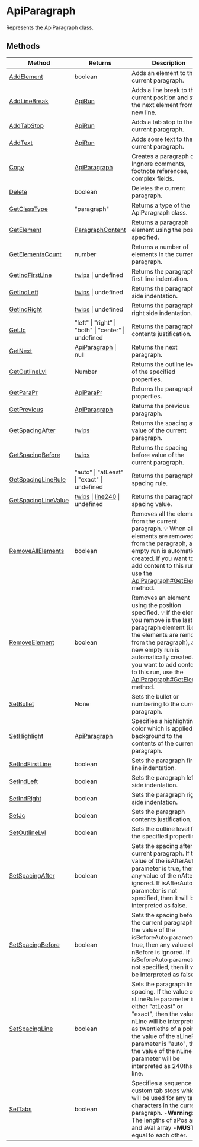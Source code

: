 # ApiParagraph

Represents the ApiParagraph class.


## Methods

| Method | Returns | Description |
| ------ | ------- | ----------- |
| [AddElement](./Methods/AddElement.md) | boolean | Adds an element to the current paragraph. |
| [AddLineBreak](./Methods/AddLineBreak.md) | [ApiRun](../ApiRun/ApiRun.md) | Adds a line break to the current position and starts the next element from a new line. |
| [AddTabStop](./Methods/AddTabStop.md) | [ApiRun](../ApiRun/ApiRun.md) | Adds a tab stop to the current paragraph. |
| [AddText](./Methods/AddText.md) | [ApiRun](../ApiRun/ApiRun.md) | Adds some text to the current paragraph. |
| [Copy](./Methods/Copy.md) | [ApiParagraph](../ApiParagraph/ApiParagraph.md) | Creates a paragraph copy. Ingnore comments, footnote references, complex fields. |
| [Delete](./Methods/Delete.md) | boolean | Deletes the current paragraph. |
| [GetClassType](./Methods/GetClassType.md) | "paragraph" | Returns a type of the ApiParagraph class. |
| [GetElement](./Methods/GetElement.md) | [ParagraphContent](../Enumeration/ParagraphContent.md) | Returns a paragraph element using the position specified. |
| [GetElementsCount](./Methods/GetElementsCount.md) | number | Returns a number of elements in the current paragraph. |
| [GetIndFirstLine](./Methods/GetIndFirstLine.md) | [twips](../Enumeration/twips.md) \| undefined | Returns the paragraph first line indentation. |
| [GetIndLeft](./Methods/GetIndLeft.md) | [twips](../Enumeration/twips.md) \| undefined | Returns the paragraph left side indentation. |
| [GetIndRight](./Methods/GetIndRight.md) | [twips](../Enumeration/twips.md) \| undefined | Returns the paragraph right side indentation. |
| [GetJc](./Methods/GetJc.md) | "left" \| "right" \| "both" \| "center" \| undefined | Returns the paragraph contents justification. |
| [GetNext](./Methods/GetNext.md) | [ApiParagraph](../ApiParagraph/ApiParagraph.md) \| null | Returns the next paragraph. |
| [GetOutlineLvl](./Methods/GetOutlineLvl.md) | Number | Returns the outline level of the specified properties. |
| [GetParaPr](./Methods/GetParaPr.md) | [ApiParaPr](../ApiParaPr/ApiParaPr.md) | Returns the paragraph properties. |
| [GetPrevious](./Methods/GetPrevious.md) | [ApiParagraph](../ApiParagraph/ApiParagraph.md) | Returns the previous paragraph. |
| [GetSpacingAfter](./Methods/GetSpacingAfter.md) | [twips](../Enumeration/twips.md) | Returns the spacing after value of the current paragraph. |
| [GetSpacingBefore](./Methods/GetSpacingBefore.md) | [twips](../Enumeration/twips.md) | Returns the spacing before value of the current paragraph. |
| [GetSpacingLineRule](./Methods/GetSpacingLineRule.md) | "auto" \| "atLeast" \| "exact" \| undefined | Returns the paragraph line spacing rule. |
| [GetSpacingLineValue](./Methods/GetSpacingLineValue.md) | [twips](../Enumeration/twips.md) \| [line240](../Enumeration/line240.md) \| undefined | Returns the paragraph line spacing value. |
| [RemoveAllElements](./Methods/RemoveAllElements.md) | boolean | Removes all the elements from the current paragraph. 💡 When all the elements are removed from the paragraph, a new empty run is automatically created. If you want to add content to this run, use the [ApiParagraph#GetElement](../ApiParagraph/Methods/GetElement.md) method. |
| [RemoveElement](./Methods/RemoveElement.md) | boolean | Removes an element using the position specified. 💡 If the element you remove is the last paragraph element (i.e. all the elements are removed from the paragraph), a new empty run is automatically created. If you want to add content to this run, use the [ApiParagraph#GetElement](../ApiParagraph/Methods/GetElement.md) method. |
| [SetBullet](./Methods/SetBullet.md) | None | Sets the bullet or numbering to the current paragraph. |
| [SetHighlight](./Methods/SetHighlight.md) | [ApiParagraph](../ApiParagraph/ApiParagraph.md) | Specifies a highlighting color which is applied as a background to the contents of the current paragraph. |
| [SetIndFirstLine](./Methods/SetIndFirstLine.md) | boolean | Sets the paragraph first line indentation. |
| [SetIndLeft](./Methods/SetIndLeft.md) | boolean | Sets the paragraph left side indentation. |
| [SetIndRight](./Methods/SetIndRight.md) | boolean | Sets the paragraph right side indentation. |
| [SetJc](./Methods/SetJc.md) | boolean | Sets the paragraph contents justification. |
| [SetOutlineLvl](./Methods/SetOutlineLvl.md) | boolean | Sets the outline level for the specified properties. |
| [SetSpacingAfter](./Methods/SetSpacingAfter.md) | boolean | Sets the spacing after the current paragraph. If the value of the isAfterAuto parameter is true, then  any value of the nAfter is ignored. If isAfterAuto parameter is not specified, then it  will be interpreted as false. |
| [SetSpacingBefore](./Methods/SetSpacingBefore.md) | boolean | Sets the spacing before the current paragraph. If the value of the isBeforeAuto parameter is true, then  any value of the nBefore is ignored. If isBeforeAuto parameter is not specified, then  it will be interpreted as false. |
| [SetSpacingLine](./Methods/SetSpacingLine.md) | boolean | Sets the paragraph line spacing. If the value of the sLineRule parameter is either  "atLeast" or "exact", then the value of nLine will be interpreted as twentieths of a point. If  the value of the sLineRule parameter is "auto", then the value of the  nLine parameter will be interpreted as 240ths of a line. |
| [SetTabs](./Methods/SetTabs.md) | boolean | Specifies a sequence of custom tab stops which will be used for any tab characters in the current paragraph. -**Warning**: The lengths of aPos array and aVal array -**MUST BE** equal to each other. |
